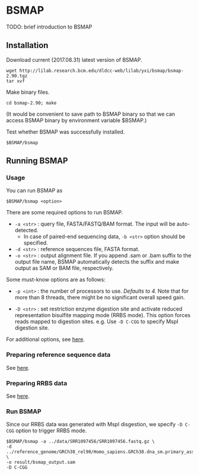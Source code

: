 # BSMAP

TODO: brief introduction to BSMAP

## Installation

Download current (2017.08.31) latest version of BSMAP.

```shell
wget http://lilab.research.bcm.edu/dldcc-web/lilab/yxi/bsmap/bsmap-2.90.tgz
tar xvf
```

Make binary files.

```shell
cd bsmap-2.90; make
```

(It would be convenient to save path to BSMAP binary so that we can access BSMAP binary by environment variable $BSMAP.)

Test whether BSMAP was successfully installed.

```shell
$BSMAP/bsmap
```

## Running BSMAP

### Usage

You can run BSMAP as

```shell
$BSMAP/bsmap <option>
```

There are some required options to run BSMAP. 

- `-a <str>` : query file, FASTA/FASTQ/BAM format. The input will be auto-detected.
  - In case of paired-end sequencing data, `-b <str>` option should be specified.
- `-d <str>` : reference sequences file, FASTA format.
- `-o <str>` : output alignment file. If you append .sam or .bam suffix to the output file name, BSMAP automatically detects the suffix and make output as SAM or BAM file, respectively.

Some must-know options are as follows:

- `-p <int>` : the number of processors to use. *Defaults to 4.* Note that for more than 8 threads, there might be no significant overall speed gain. 


- `-D <str>` : set restriction enzyme digestion site and activate reduced representation bisulfite mapping mode (RRBS mode). This option forces reads mapped to digestion sites. e.g. Use `-D C-CGG` to specify MspI digestion site.  

For additional options, see [here](https://sites.google.com/a/brown.edu/bioinformatics-in-biomed/bsmap-for-methylation). 

### Preparing reference sequence data

See [here](../reference_genome).

### Preparing RRBS data

See [here](../data/).

### Run BSMAP

Since our RRBS data was generated with MspI disgestion, we specify `-D C-CGG` option to trigger RRBS mode.

```shell
$BSMAP/bsmap -a ../data/SRR1097456/SRR1097456.fastq.gz \
-d ../reference_genome/GRCh38_rel90/Homo_sapiens.GRCh38.dna_sm.primary_assembly.fa.gz \
-o result/bsmap_output.sam
-D C-CGG
```

